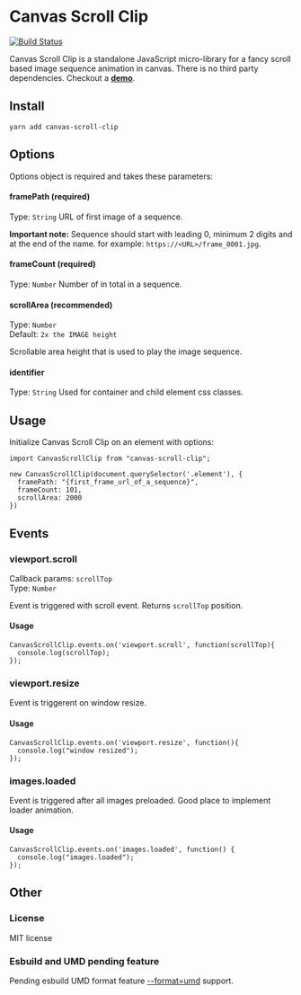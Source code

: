 # Canvas Scroll Clip
[![Build Status](https://github.com/m5kr1pka/canvas-scroll-clip/actions/workflows/build.yml/badge.svg)](https://github.com/m5kr1pka/canvas-scroll-clip/actions/workflows/build.yml)

Canvas Scroll Clip is a standalone JavaScript micro-library for a fancy scroll based image sequence animation in canvas. There is no third party dependencies. Checkout a **[demo](https://m5kr1pka.github.io/canvas-scroll-clip/example/)**.

## Install
```
yarn add canvas-scroll-clip
```

## Options
Options object is required and takes these parameters:

#### framePath (required)
Type: ```String```
URL of first image of a sequence.

**Important note:** Sequence should start with leading 0, minimum 2 digits and at the end of the name. for example: ```https://<URL>/frame_0001.jpg```. 

#### frameCount (required)
Type: ```Number```
Number of in total in a sequence.

#### scrollArea (recommended)
Type: ```Number```<br>
Default: ```2x the IMAGE height```

Scrollable area height that is used to play the image sequence.

#### identifier
Type: ```String```
Used for container and child element css classes.

## Usage
Initialize Canvas Scroll Clip on an element with options:
```
import CanvasScrollClip from "canvas-scroll-clip";

new CanvasScrollClip(document.querySelector('.element'), {
  framePath: "{first_frame_url_of_a_sequence}",
  frameCount: 101,
  scrollArea: 2000
})
```


## Events

### viewport.scroll
Callback params: ```scrollTop```<br/>
Type: ```Number```

Event is triggered with scroll event. Returns ```scrollTop``` position.

#### Usage

```
CanvasScrollClip.events.on('viewport.scroll', function(scrollTop){
  console.log(scrollTop);
});
```

### viewport.resize
Event is triggerent on window resize.

#### Usage
```
CanvasScrollClip.events.on('viewport.resize', function(){
  console.log("window resized");
});
```

### images.loaded
Event is triggered after all images preloaded. Good place to implement loader animation.

#### Usage
```
CanvasScrollClip.events.on('images.loaded', function() {
  console.log("images.loaded");
});
```

## Other

### License
MIT license

### Esbuild and UMD pending feature
Pending esbuild UMD format feature [--format=umd](https://github.com/evanw/esbuild/issues/507) support.
